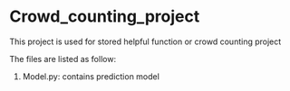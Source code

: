 # Crowd_counting_project


This project is used for stored helpful function or crowd counting project

The files are listed as follow:
1. Model.py: contains prediction model
